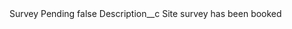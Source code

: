 <?xml version="1.0" encoding="UTF-8"?>
<CustomMetadata xmlns="http://soap.sforce.com/2006/04/metadata" xmlns:xsi="http://www.w3.org/2001/XMLSchema-instance" xmlns:xsd="http://www.w3.org/2001/XMLSchema">
    <label>Survey Pending</label>
    <protected>false</protected>
    <values>
        <field>Description__c</field>
        <value xsi:type="xsd:string">Site survey has been booked</value>
    </values>
</CustomMetadata>
